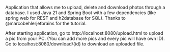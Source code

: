 Application that allows me to upload, delete and download photos through a database.
I used Java 21 and Spring Boot with a few dependencies (like spring web for REST and h2database for SQL).
Thanks to @marcobehlerjetbrains for the tutorial.

After starting application, go to http://localhost:8080/upload.html to upload a pic from your PC. (You can add more pics and every pic will have own ID).
Go to localhost:8080/download/{id} to download an uploaded file.
